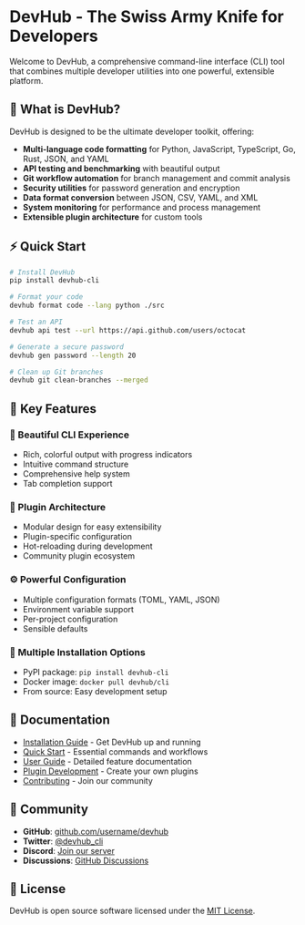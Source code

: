 # DevHub - The Swiss Army Knife for Developers

Welcome to DevHub, a comprehensive command-line interface (CLI) tool that combines multiple developer utilities into one powerful, extensible platform.

## 🚀 What is DevHub?

DevHub is designed to be the ultimate developer toolkit, offering:

- **Multi-language code formatting** for Python, JavaScript, TypeScript, Go, Rust, JSON, and YAML
- **API testing and benchmarking** with beautiful output
- **Git workflow automation** for branch management and commit analysis  
- **Security utilities** for password generation and encryption
- **Data format conversion** between JSON, CSV, YAML, and XML
- **System monitoring** for performance and process management
- **Extensible plugin architecture** for custom tools

## ⚡ Quick Start

```bash
# Install DevHub
pip install devhub-cli

# Format your code
devhub format code --lang python ./src

# Test an API
devhub api test --url https://api.github.com/users/octocat

# Generate a secure password
devhub gen password --length 20

# Clean up Git branches  
devhub git clean-branches --merged
```

## 🎯 Key Features

### 🎨 Beautiful CLI Experience
- Rich, colorful output with progress indicators
- Intuitive command structure
- Comprehensive help system
- Tab completion support

### 🧩 Plugin Architecture
- Modular design for easy extensibility
- Plugin-specific configuration
- Hot-reloading during development
- Community plugin ecosystem

### ⚙️ Powerful Configuration
- Multiple configuration formats (TOML, YAML, JSON)
- Environment variable support
- Per-project configuration
- Sensible defaults

### 🐳 Multiple Installation Options
- PyPI package: `pip install devhub-cli`
- Docker image: `docker pull devhub/cli`
- From source: Easy development setup

## 📖 Documentation

- [Installation Guide](installation.md) - Get DevHub up and running
- [Quick Start](quick-start.md) - Essential commands and workflows
- [User Guide](user-guide/formatting.md) - Detailed feature documentation
- [Plugin Development](plugins/architecture.md) - Create your own plugins
- [Contributing](contributing.md) - Join our community

## 🤝 Community

- **GitHub**: [github.com/username/devhub](https://github.com/username/devhub)
- **Twitter**: [@devhub_cli](https://twitter.com/devhub_cli)
- **Discord**: [Join our server](https://discord.gg/devhub)
- **Discussions**: [GitHub Discussions](https://github.com/username/devhub/discussions)

## 📄 License

DevHub is open source software licensed under the [MIT License](https://github.com/username/devhub/blob/main/LICENSE).
